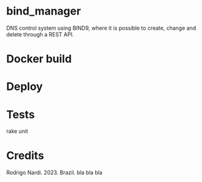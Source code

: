 # bind_manager
DNS control system using BIND9, where it is possible to create, change and delete through a REST API.

# Docker build

# Deploy

# Tests
rake unit

# Credits
Rodrigo Nardi. 2023. Brazil.
bla bla bla
